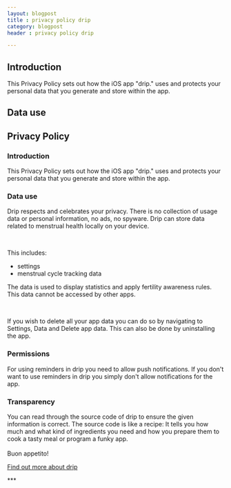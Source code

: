 ```yaml
---
layout: blogpost
title : privacy policy drip
category: blogpost
header : privacy policy drip

---
```


## Introduction

This Privacy Policy sets out how the iOS app "drip." uses and protects your personal data that you generate and store within the app.

## Data use

<h2>Privacy Policy</h2>
<h3>Introduction</h3>
<p>
  This Privacy Policy sets out how the iOS app "drip." uses and protects your personal data that you generate and store within the app.
</p>
<h3>Data use</h3>
<p>
  Drip respects and celebrates your privacy. There is no collection of usage data or personal information, no ads, no spyware. Drip can store data related to menstrual health locally on your device.
</p><br>
<p>
  This includes:
  <ul>
    <li>settings</li>
    <li>menstrual cycle tracking data</li>
  </ul>
  The data is used to display statistics and apply fertility awareness rules. This data cannot be accessed by other apps.
</p><br>
<p>
  If you wish to delete all your app data you can do so by navigating to Settings, Data and Delete app data. This can also be done by uninstalling the app.
</p>
<h3>Permissions</h3>
<p>
  For using reminders in drip you need to allow push notifications. If you don't want to use reminders in drip you simply don't allow notifications for the app.
</p>
<h3>Transparency</h3>
<p>
  You can read through the source code of drip to ensure the given information is correct. The source code is like a recipe: It tells you how much and what kind of ingredients you need and how you prepare them to cook a tasty meal or program a funky app.
<br><br>
  Buon appetito!
</p>

<a href="https://bloodyhealth.gitlab.io/">Find out more about drip</a>
<p>***</p>
